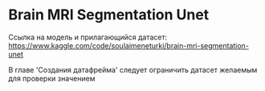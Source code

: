 # Brain MRI Segmentation Unet

Ссылка на модель и прилагающийся датасет: 
https://www.kaggle.com/code/soulaimeneturki/brain-mri-segmentation-unet

В главе 'Создания датафрейма' следует ограничить датасет желаемым для проверки значением
